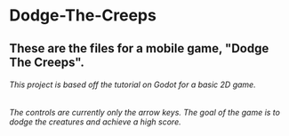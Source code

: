 # Dodge-The-Creeps
## These are the files for a mobile game, "Dodge The Creeps".
###### This project is based off the tutorial on Godot for a _basic_ 2D game. 
###### The controls are currently only the arrow keys. The goal of the game is to dodge the creatures and achieve a high score.
